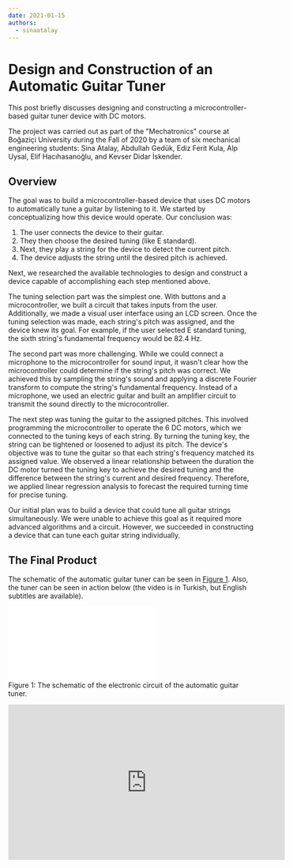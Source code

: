 ```yaml
---
date: 2021-01-15
authors:
  - sinaatalay
---
```


# Design and Construction of an Automatic Guitar Tuner

This post briefly discusses designing and constructing a microcontroller-based guitar tuner device with DC motors.

<!-- more -->

The project was carried out as part of the "Mechatronics" course at Boğaziçi University during the Fall of 2020 by a team of six mechanical engineering students: Sina Atalay, Abdullah Gedük, Ediz Ferit Kula, Alp Uysal, Elif Hacıhasanoğlu, and Kevser Didar İskender.


## Overview

The goal was to build a microcontroller-based device that uses DC motors to automatically tune a guitar by listening to it. We started by conceptualizing how this device would operate. Our conclusion was:

1. The user connects the device to their guitar.
2. They then choose the desired tuning (like E standard).
3. Next, they play a string for the device to detect the current pitch.
4. The device adjusts the string until the desired pitch is achieved.

Next, we researched the available technologies to design and construct a device capable of accomplishing each step mentioned above.

The tuning selection part was the simplest one. With buttons and a microcontroller, we built a circuit that takes inputs from the user. Additionally, we made a visual user interface using an LCD screen. Once the tuning selection was made, each string's pitch was assigned, and the device knew its goal. For example, if the user selected E standard tuning, the sixth string's fundamental frequency would be 82.4 Hz.

The second part was more challenging. While we could connect a microphone to the microcontroller for sound input, it wasn't clear how the microcontroller could determine if the string's pitch was correct. We achieved this by sampling the string's sound and applying a discrete Fourier transform to compute the string's fundamental frequency. Instead of a microphone, we used an electric guitar and built an amplifier circuit to transmit the sound directly to the microcontroller.

The next step was tuning the guitar to the assigned pitches. This involved programming the microcontroller to operate the 6 DC motors, which we connected to the tuning keys of each string. By turning the tuning key, the string can be tightened or loosened to adjust its pitch. The device's objective was to tune the guitar so that each string's frequency matched its assigned value. We observed a linear relationship between the duration the DC motor turned the tuning key to achieve the desired tuning and the difference between the string's current and desired frequency. Therefore, we applied linear regression analysis to forecast the required turning time for precise tuning.

Our initial plan was to build a device that could tune all guitar strings simultaneously. We were unable to achieve this goal as it required more advanced algorithms and a circuit. However, we succeeded in constructing a device that can tune each guitar string individually.

## The Final Product

The schematic of the automatic guitar tuner can be seen in [Figure 1](#fig-schematic). Also, the tuner can be seen in action below (the video is in Turkish, but English subtitles are available).

<figure style="margin: 1em 0; width: 100%" id="fig-schematic">
  <object data="../../assets/figures/tuner-schematic.pdf" type="application/pdf" width="100%" height="600px">
      <embed src="../../assets/figures/tuner-schematic.pdf" type="application/pdf"/>
  </object>
  <figcaption>Figure 1: The schematic of the electronic circuit of the automatic guitar tuner.</figcaption>
</figure>


<div align="center">
<iframe width="560" height="315" src="https://www.youtube.com/embed/nXmTJzbAJRM?si=tVJlwurz7VHEcfYz" title="YouTube video player" frameborder="0" allow="accelerometer; autoplay; clipboard-write; encrypted-media; gyroscope; picture-in-picture; web-share" referrerpolicy="strict-origin-when-cross-origin" allowfullscreen></iframe>
</div>